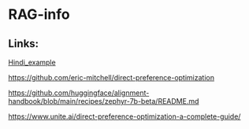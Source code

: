 # RAG-info

## Links:


[Hindi_example](https://huggingface.co/TokenBender/Navarna_v0_1_OpenHermes_Hindi)

https://github.com/eric-mitchell/direct-preference-optimization

https://github.com/huggingface/alignment-handbook/blob/main/recipes/zephyr-7b-beta/README.md

https://www.unite.ai/direct-preference-optimization-a-complete-guide/
